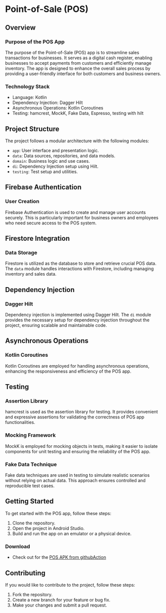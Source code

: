 # Point-of-Sale (POS)

## Overview

### Purpose of the POS App
The purpose of the Point-of-Sale (POS) app is to streamline sales transactions for businesses. It serves as a digital cash register, enabling businesses to accept payments from customers and efficiently manage inventory. The app is designed to enhance the overall sales process by providing a user-friendly interface for both customers and business owners.

### Technology Stack
- Language: Kotlin
- Dependency Injection: Dagger Hilt
- Asynchronous Operations: Kotlin Coroutines
- Testing: hamcrest, MockK, Fake Data, Espresso, testing with hilt

## Project Structure

The project follows a modular architecture with the following modules:

- `app`: User interface and presentation logic.
- `data`: Data sources, repositories, and data models.
- `domain`: Business logic and use cases.
- `di`: Dependency Injection setup using Hilt.
- `testing`: Test setup and utilities.

## Firebase Authentication

### User Creation
Firebase Authentication is used to create and manage user accounts securely. This is particularly important for business owners and employees who need secure access to the POS system.

## Firestore Integration

### Data Storage
Firestore is utilized as the database to store and retrieve crucial POS data. The `data` module handles interactions with Firestore, including managing inventory and sales data.

## Dependency Injection

### Dagger Hilt
Dependency injection is implemented using Dagger Hilt. The `di` module provides the necessary setup for dependency injection throughout the project, ensuring scalable and maintainable code.

## Asynchronous Operations

### Kotlin Coroutines
Kotlin Coroutines are employed for handling asynchronous operations, enhancing the responsiveness and efficiency of the POS app.

## Testing

### Assertion Library
hamcrest is used as the assertion library for testing. It provides convenient and expressive assertions for validating the correctness of POS app functionalities.

### Mocking Framework
MockK is employed for mocking objects in tests, making it easier to isolate components for unit testing and ensuring the reliability of the POS app.

### Fake Data Technique
Fake data techniques are used in testing to simulate realistic scenarios without relying on actual data. This approach ensures controlled and reproducible test cases.

## Getting Started

To get started with the POS app, follow these steps:

1. Clone the repository.
2. Open the project in Android Studio.
3. Build and run the app on an emulator or a physical device.

### Download
*  Check out for the [POS APK from githubAction](https://github.com/Case-Code/POS/actions) 
    
## Contributing

If you would like to contribute to the project, follow these steps:

1. Fork the repository.
2. Create a new branch for your feature or bug fix.
3. Make your changes and submit a pull request.


